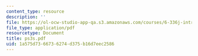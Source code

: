 ```yaml
---
content_type: resource
description: ''
file: https://ol-ocw-studio-app-qa.s3.amazonaws.com/courses/6-336j-introduction-to-numerical-simulation-sma-5211-fall-2003/1a575d7366736274d375b16d7eec2586_ps3s.pdf
file_type: application/pdf
resourcetype: Document
title: ps3s.pdf
uid: 1a575d73-6673-6274-d375-b16d7eec2586
---
```

